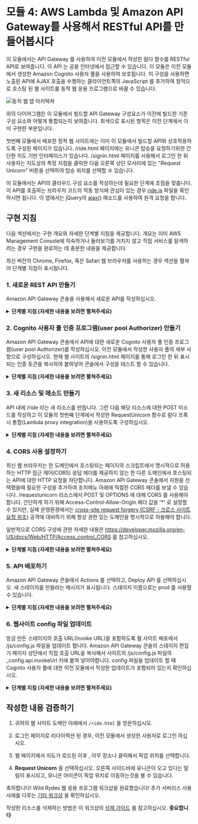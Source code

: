 # 모듈 4: AWS Lambda 및 Amazon API Gateway를 사용해서 RESTful API를 만들어봅시다

이 모듈에서는 API Gateway 를 사용하여 이전 모듈에서 작성한 람다 함수를 RESTful API로 보여줍니다. 이 API 는 공용 인터넷에서 접근할 수 있습니다. 이 모듈은 이전 모듈에서 생성한 Amazon Cognito 사용자 풀을 사용하여 보호됩니다. 이 구성을 사용하면 노출된 API에 AJAX 호출을 수행하는 클라이언트쪽의 JavaScript 를 추가하여 정적으로 호스팅 된 웹 사이트를 동적 웹 응용 프로그램으로 바꿀 수 있습니다.

![동적 웹 앱 아키텍쳐](../images/restful-api-architecture.png)

위의 다이어그램은 이 모듈에서 빌드할 API Gateway 구성요소가 이전에 빌드한 기존 구성 요소와 어떻게 통합되는지 보여줍니다. 회색으로 표시된 항목은 이전 단계에서 이미 구현한 부분입니다.

첫번째 모듈에서 배포한 정적 웹 사이트에는 이미 이 모듈에서 빌드할 API와 상호작용하도록 구성된 페이지가 있습니다. /ride.html 페이지에는 유니콘 탑승을 요청하기위한 간단한 지도 기반 인터페이스가 있습니다. /signin.html 페이지를 사용해서 로그인 한 뒤 사용자는 지도상의 특정 지점을 클릭한 다음 오른쪽 상단 모서리에 있는 "Request Unicorn" 버튼을 선택하여 탑승 위치를 선택할 수 있습니다.

이 모듈에서는 API의 클라우드 구성 요소를 작성하는데 필요한 단계에 초점을 맞춥니다. 이 API를 호출하는 브라우저 코드의 작동 방식에 관심이 있는 경우 [ride.js](../1_StaticWebHosting/website/js/ride.js) 파일을 확인하시면 됩니다. 이 앱에서는 jQuery의 [ajax()](https://api.jquery.com/jQuery.ajax/) 메소드를 사용하여 원격 요청을 합니다.

## 구현 지침

다음 섹션에서는 구현 개요와 자세한 단계별 지침을 제공합니다. 개요는 이미 AWS Management Console에 익숙하거나 둘러보기를 거치지 않고 직접 서비스를 탐색하려는 경우 구현을 완료하는 데 충분한 내용을 제공합니다.

최신 버전의 Chrome, Firefox, 혹은 Safari 웹 브라우저를 사용하는 경우 섹션을 펼쳐야 단계별 지침이 표시됩니다.

### 1. 새로운 REST API 만들기
Amazon API Gateway 콘솔을 사용해서 새로운 API를 작성하십시오.

<details>
<summary><strong>단계별 지침 (자세한 내용을 보려면 펼쳐주세요)</strong></summary><p>

1. AWS Management 콘솔에서, **Services** 를 클릭한 다음 Application Services 섹션에서 **API Gateway** 를 선택하십시오.

1. **Create API** 를 선택하십시오.

1. **New API** 를 선택하고 **API Name** 에 `WildRydes` 를 입력하십시오.

1. **Create API** 를 선택하십시오

    ![API 만들기 스크린샷](../images/create-api.png)

</p></details>


### 2. Cognito 사용자 풀 인증 프로그램(user pool Authorizer) 만들기
Amazon API Gateway 콘솔에서 API에 대한 새로운 Cognito 사용자 풀 인증 프로그램(user pool Authorizer)를 작성하십시오. 이전 모듈에서 작성한 사용자 풀의 세부 사항으로 구성하십시오. 현재 웹 사이트의 /signin.html 페이지를 통해 로그인 한 뒤 표시되는 인증 토큰을 복사하여 붙여넣어 콘솔에서 구성을 테스트 할 수 있습니다.

<details>
<summary><strong>단계별 지침 (자세한 내용을 보려면 펼쳐주세요)</strong></summary><p>

1. 새로 작성된 API에서, **Authorizers** 를 선택하십시오 .

1. **Create** 드롭 다운 목록에서, **Cognito User Pool Authorizer** 를 선택하십시오.

    ![사용자 풀 인증 프로그램 작성 스크린샷](../images/create-user-pool-authorizer.png)

1. 모듈 2에서 Cognito 사용자 풀을 만든 리전을 선택하십시오.

1. 드롭 다운 목록에서 `WildRydes` Cognito 사용자 풀을 선택하십시오.

1. 인증자 이름(Authorizer name)에 `WildRydes` 를 입력하십시오.

1. **Identity token source** 가 `Authorization` 로 설정되었는지 확인하십시오.

1. **Create** 를 선택하십시오.

#### 인증자 프로그램(authorizer) 구성을 확인하기

1. 새로운 웹 브라우저 탭을 열고 웹 사이트 도메인 아래에서 `/ride.html` 을 방문하십시오.

1. 로그인 페이지로 리다이렉션 된 경우, 마지막 모듈에서 생성한 사용자로 로그인 하십시오. `/ride.html` 페이지로 이동할 것입니다.

1. `/ride.html` 알림의 인증 토큰을 복사한뒤, API Gateway 콘솔 탭 하단의 `test` 버튼을 선택하고, 팝업창이 뜨면 **Identity token** 입력칸에 붙여넣습니다.

1.  **Test** 를 선택하고 귀하의 사용자에 대한 클레임이 표시된것을 확인하십시오.

</p></details>

### 3. 새 리소스 및 메소드 만들기
API 내에 /ride 라는 새 리소스를 만듭니다. 그런 다음 해당 리소스에 대한 POST 미소드를 작성하고 이 모듈의 첫번째 단계에서 작성한 RequestUnicorn 함수로 람다 프록시 통합(Lambda proxy integration)을 사용하도록 구성하십시오.

<details>
<summary><strong>단계별 지침 (자세한 내용을 보려면 펼쳐주세요)</strong></summary><p>

1. 왼쪽 네비게이션 메뉴에서 WildRydes API 아래의 **Resources** 를 클릭하십시오.

1. **Actions** 드롭 다운 메뉴에서 **Create Resource** 를 선택하십시오.

1. **Resource Name** 으로 `ride` 를 입력하십시오.

1. **Resource Path** 가 `ride` 로 설정되어있는지 확인하십시오.

1. **Create Resource** 를 클릭하십시오.

1. 새로 생성된 `/ride` 리소스가 선택되면, **Action** 드롭 다운 메뉴에서 **Create Method** 를 선택하십시오.

1. 새로 나타나는 드롭 다운 메뉴에서 `POST` 를 선택한 다음 체크 표시를 클릭하십시오.

    ![메소드 생성 스크린샷](../images/create-method.png)

1. 통합 유형(integration type)으로 **Lambda Function** 를 선택하십시오.

1. **Use Lambda Proxy integration** 확인란을 선택하십시오.

1. **Lambda Region** 에 사용하고 있는 리전을 선택하십시오.

1. 이전 모듈에서 작성한 함수의 이름인 `RequestRide` 를 **Lambda Function** 에 입력하십시오.

1. **Save** 을 선택하십시오.

    ![API 메소드 통합 스크린샷](../images/api-integration-setup.png)

1. Amazon API Gateway 에 기능 호출 권한을 제공하라는 메시지(invoke your function)가 표시되면 **OK** 을 선택하십시오.

1. **Method Request** 카드를 선택하십시오.

1. **Authorization** 옆에 있는 연필 아이콘을 선택하십시오.

1. 드롭 다운 목록에서 WildRydes Cognito 사용자 풀 인증 프로그램(user pool authorizer) 을 선택하고 확인 표시 아이콘을 클릭합니다.

    ![API 인증 프로그램 설정 스크린샷](../images/api-authorizer.png)

</p></details>

### 4. CORS 사용 설정하기
최신 웹 브라우저는 한 도메인에서 호스팅되는 페이지의 스크립트에서 명시적으로 허용하는 HTTP 접근 제어(CORS) 응답 헤더를 제공하지 않는 한 다른 도메인에서 호스팅되는 API에 대한 HTTP 요청을 차단합니다. Amazon API Gateway 콘솔에서 자원을 선택했을때 필요한 구성을 추가하여 조치메뉴 아래에 적절한 CORS 헤더를 보낼 수 있습니다. /requestunicorn 리소스에서 POST 및 OPTIONS 에 대해 CORS 를 사용해야합니다. 간단하게 하기 위해 Access-Control-Allow-Origin 헤더 값을 '\*' 로 설정할 수 있지만, 실제 운영환경에서는 [cross-site request forgery (CSRF - 크로스 사이트 요청 위조)](https://www.owasp.org/index.php/Cross-Site_Request_Forgery_%28CSRF%29) 공격에 대비하기 위해 항상 권한 있는 도메인을 명시적으로 허용해야 합니다.

일반적으로 CORS 구성에 관한 자세한 내용은 https://developer.mozilla.org/en-US/docs/Web/HTTP/Access_control_CORS 를 참고하십시오.

<details>
<summary><strong>단계별 지침 (자세한 내용을 보려면 펼쳐주세요)</strong></summary><p>

1. Amazon API Gateway 콘솔의 가운데 패널에서 `/ride` 리소스를 선택하십시오.

1. **Actions** 드롭 다운 목록에서 **Enable CORS** 를 선택하십시오.

1. 기본 설정을 사용하고 **Enable CORS and replace existing CORS headers** 를 선택하십시오.

1. **Yes, replace existing values** 를 선택하십시오.

1. 모든 단계 옆에 체크 표시가 나타날때까지 기다립니다.

</p></details>

### 5. API 배포하기
Amazon API Gateway 콘솔에서 Actions 를 선택하고, Deploy API 를 선택하십시오. 새 스테이지를 만들라는 메시지가 표시됩니다. 스테이지 이름으로는 prod 를 사용할 수 있습니다.

<details>
<summary><strong>단계별 지침 (자세한 내용을 보려면 펼쳐주세요)</strong></summary><p>

1. **Actions** 드롭 다운 목록에서 **Deploy API** 를 선택하십시오.

1. **Deployment stage** 드롭 다운 목록에서 **[New Stage]**를 선택하십시오

1. **Stage Name** 에 `prod` 를 입력하십시오.

1. **Deploy** 를 선택하십시오.

1. **Invoke URL** 를 미리 메모장에 복사해놓으십시오. 다음 섹션에서 사용합니다.

</p></details>

### 6. 웹사이트 config 파일 업데이트
방금 만든 스테이지의 호출 URL(Invoke URL)을 포함하도록 웹 사이트 배포에서 /js/config.js 파일을 업데이트 합니다. Amazon API Gateway 콘솔의 스테이지 편집기 페이지 상단에서 직접 호출 URL을 복사해서 사이트의 /js/config.js 파일의 \_config.api.invokeUrl 키에 붙여 넣어야합니다. config 파일을 업데이트 할 때 Cognito 사용자 풀에 대한 이전 모듈에서 작성한 업데이트가 포함되어 있는지 확인하십시오.

<details>
<summary><strong>단계별 지침 (자세한 내용을 보려면 펼쳐주세요)</strong></summary><p>

모듈 2 를 수동으로 완료했다면, 로컬에 저장한 `config.js` 파일을 편집 할 수 있습니다. 만약 AWS CloudFormation 템플릿을 사용한 경우 먼저 S3 버킷에서 `config.js` 파일을 다운로드 해야합니다. 그렇게 하려면 웹 사이트의 기본 URL 아래에 있는 `/js/config.js` 를 방문해서 **File** 을 선택한 다음, 브라우저에서 **Save Page As** 을 선택하십시오.

1. 텍스트 편집기에서 config.js 파일을 엽니다.

1. config.js 파일의 **api** 키 아래에서 **invokeUrl** 설정을 업데이트 하십시오. 이전 섹션에서 작성한 배포 단계(deployment stage) 의 값을 **Invoke URL** 로 설정하십시오.

    완전한 `config.js` 파일의 예제가 아래에 포함되어 있습니다.

    ```JavaScript
    window._config = {
        cognito: {
            userPoolId: 'us-west-2_uXboG5pAb', // e.g. us-east-2_uXboG5pAb
            userPoolClientId: '25ddkmj4v6hfsfvruhpfi7n4hv', // e.g. 25ddkmj4v6hfsfvruhpfi7n4hv
            region: 'us-west-2' // e.g. us-east-2
        },
        api: {
            invokeUrl: 'https://rc7nyt4tql.execute-api.us-west-2.amazonaws.com/prod' // e.g. https://rc7nyt4tql.execute-api.us-west-2.amazonaws.com/prod,
        }
    };
    ```

1. 변경 사항을 로컬에 저장하십시오.

1. AWS Management 콘솔에서 **Services** 를 선택한 다음, Storage 에서 **S3** 를 선택하십시오.

1. 귀하의 웹 사이트 버킷을 선택하고 `js` 폴더로 이동하십시오.

1. **Upload** 를 선택하십시오.

1. **Add files** 를 선택하고, `config.js` 의 로컬 복사본을 선택한 다음 **Next** 을 클릭하십시오.

1. `Set permissions` 및 `Set properties` 섹션을 통해 기본값을 변경하지 않고 **Next** 를 선택하십시오.

1. `Review` 섹션에서 **Upload** 를 선택하십시오.

</p></details>

## 작성한 내용 검증하기

1. 귀하의 웹 사이트 도메인 아래에서 `/ride.html` 을 방문하십시오.

1. 로그인 페이지로 리다이렉션 된 경우, 이전 모듈에서 생성한 사용자로 로그인 하십시오.

1. 웹 페이지에서 지도가 로드된 이후 , 아무 장소나 클릭해서 픽업 위치를 선택합니다.

1. **Request Unicorn** 을 선택하십시오. 오른쪽 사이드바에 유니콘이 오고 있다는 알림이 표시되고, 유니콘 아이콘이 픽업 위치로 이동하는것을 볼 수 있습니다.

축하합니다! Wild Rydes 웹 응용 프로그램 워크샵을 완료했습니다! 추가 서버리스 사용 사례를 다루는 [기타 워크샵](../../README.md#workshops) 을 확인하십시오.

작성한 리소스를 삭제하는 방법은 이 워크샵의 [삭제 가이드](../9_CleanUp) 를 참고하십시오. **중요합니다**
